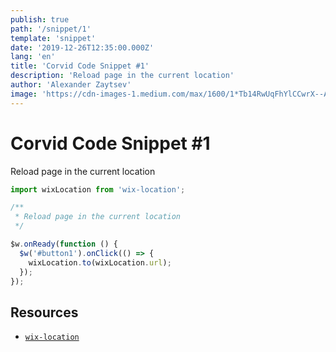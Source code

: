 ```yaml
---
publish: true
path: '/snippet/1'
template: 'snippet'
date: '2019-12-26T12:35:00.000Z'
lang: 'en'
title: 'Corvid Code Snippet #1'
description: 'Reload page in the current location'
author: 'Alexander Zaytsev'
image: 'https://cdn-images-1.medium.com/max/1600/1*Tb14RwUqFhYlCCwrX--AWA.png'
---
```


# Corvid Code Snippet #1

Reload page in the current location

```js
import wixLocation from 'wix-location';

/**
 * Reload page in the current location
 */

$w.onReady(function () {
  $w('#button1').onClick(() => {
    wixLocation.to(wixLocation.url);
  });
});
```

## Resources

- [`wix-location`](https://www.wix.com/corvid/reference/wix-location.html)
